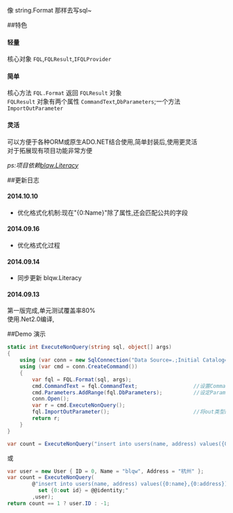 像 string.Format 那样去写sql~   
  
##特色
#### 轻量
核心对象 `FQL`,`FQLResult`,`IFQLProvider`  
#### 简单
核心方法 `FQL.Format` 返回 `FQLResult` 对象  
`FQLResult` 对象有两个属性 `CommandText`,`DbParameters`;一个方法`ImportOutParameter`   
#### 灵活
可以方便于各种ORM或原生ADO.NET结合使用,简单封装后,使用更灵活  
对于拓展现有项目功能非常方便  

*ps:项目依赖[blqw.Literacy](https://code.csdn.net/jy02305022/blqw.Literacy)*  

##更新日志
#### 2014.10.10
* 优化格式化机制:现在"{0:Name}"除了属性,还会匹配公共的字段

#### 2014.09.16
* 优化格式化过程

#### 2014.09.14
* 同步更新 blqw.Literacy  

#### 2014.09.13
第一版完成,单元测试覆盖率80%  
使用.Net2.0编译,

##Demo 演示  
```csharp
static int ExecuteNonQuery(string sql, object[] args)
{
    using (var conn = new SqlConnection("Data Source=.;Initial Catalog=Test;Integrated Security=True"))
    using (var cmd = conn.CreateCommand())
    {
        var fql = FQL.Format(sql, args);
        cmd.CommandText = fql.CommandText;                  //设置CommandText
        cmd.Parameters.AddRange(fql.DbParameters);          //设定Parameters
        conn.Open();
        var r = cmd.ExecuteNonQuery();
        fql.ImportOutParameter();                           //将out类型的值导入到args参数
        return r;
    }
}
```
```csharp
var count = ExecuteNonQuery("insert into users(name, address) values({0},{1})","blqw","杭州");
```
或
```csharp
var user = new User { ID = 0, Name = "blqw", Address = "杭州" };
var count = ExecuteNonQuery(
        @"insert into users(name, address) values({0:name},{0:address});
          set {0:out id} = @@identity;"
        ,user);
return count == 1 ? user.ID : -1;
```
